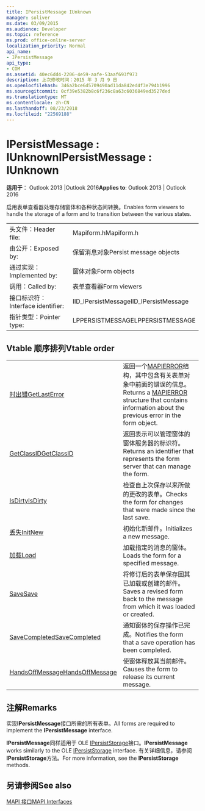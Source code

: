 ```yaml
---
title: IPersistMessage IUnknown
manager: soliver
ms.date: 03/09/2015
ms.audience: Developer
ms.topic: reference
ms.prod: office-online-server
localization_priority: Normal
api_name:
- IPersistMessage
api_type:
- COM
ms.assetid: 40ec6dd4-2206-4e59-aafe-53aaf693f973
description: 上次修改时间：2015 年 3 月 9 日
ms.openlocfilehash: 346a2bce6d5709490ad11da842ed4f3e794b1996
ms.sourcegitcommit: 0cf39e5382b8c6f236c8a63c6036849ed3527ded
ms.translationtype: MT
ms.contentlocale: zh-CN
ms.lasthandoff: 08/23/2018
ms.locfileid: "22569188"
---
```

# <a name="ipersistmessage--iunknown"></a><span data-ttu-id="e4f0b-103">IPersistMessage : IUnknown</span><span class="sxs-lookup"><span data-stu-id="e4f0b-103">IPersistMessage : IUnknown</span></span>

  
  
<span data-ttu-id="e4f0b-104">**适用于**： Outlook 2013 |Outlook 2016</span><span class="sxs-lookup"><span data-stu-id="e4f0b-104">**Applies to**: Outlook 2013 | Outlook 2016</span></span> 
  
<span data-ttu-id="e4f0b-105">启用表单查看器处理存储窗体和各种状态间转换。</span><span class="sxs-lookup"><span data-stu-id="e4f0b-105">Enables form viewers to handle the storage of a form and to transition between the various states.</span></span>
  
|||
|:-----|:-----|
|<span data-ttu-id="e4f0b-106">头文件：</span><span class="sxs-lookup"><span data-stu-id="e4f0b-106">Header file:</span></span>  <br/> |<span data-ttu-id="e4f0b-107">Mapiform.h</span><span class="sxs-lookup"><span data-stu-id="e4f0b-107">Mapiform.h</span></span>  <br/> |
|<span data-ttu-id="e4f0b-108">由公开：</span><span class="sxs-lookup"><span data-stu-id="e4f0b-108">Exposed by:</span></span>  <br/> |<span data-ttu-id="e4f0b-109">保留消息对象</span><span class="sxs-lookup"><span data-stu-id="e4f0b-109">Persist message objects</span></span>  <br/> |
|<span data-ttu-id="e4f0b-110">通过实现：</span><span class="sxs-lookup"><span data-stu-id="e4f0b-110">Implemented by:</span></span>  <br/> |<span data-ttu-id="e4f0b-111">窗体对象</span><span class="sxs-lookup"><span data-stu-id="e4f0b-111">Form objects</span></span>  <br/> |
|<span data-ttu-id="e4f0b-112">调用：</span><span class="sxs-lookup"><span data-stu-id="e4f0b-112">Called by:</span></span>  <br/> |<span data-ttu-id="e4f0b-113">表单查看器</span><span class="sxs-lookup"><span data-stu-id="e4f0b-113">Form viewers</span></span>  <br/> |
|<span data-ttu-id="e4f0b-114">接口标识符：</span><span class="sxs-lookup"><span data-stu-id="e4f0b-114">Interface identifier:</span></span>  <br/> |<span data-ttu-id="e4f0b-115">IID_IPersistMessage</span><span class="sxs-lookup"><span data-stu-id="e4f0b-115">IID_IPersistMessage</span></span>  <br/> |
|<span data-ttu-id="e4f0b-116">指针类型：</span><span class="sxs-lookup"><span data-stu-id="e4f0b-116">Pointer type:</span></span>  <br/> |<span data-ttu-id="e4f0b-117">LPPERSISTMESSAGE</span><span class="sxs-lookup"><span data-stu-id="e4f0b-117">LPPERSISTMESSAGE</span></span>  <br/> |
   
## <a name="vtable-order"></a><span data-ttu-id="e4f0b-118">Vtable 顺序排列</span><span class="sxs-lookup"><span data-stu-id="e4f0b-118">Vtable order</span></span>

|||
|:-----|:-----|
|[<span data-ttu-id="e4f0b-119">时出错</span><span class="sxs-lookup"><span data-stu-id="e4f0b-119">GetLastError</span></span>](ipersistmessage-getlasterror.md) <br/> |<span data-ttu-id="e4f0b-120">返回一个[MAPIERROR](mapierror.md)结构，其中包含有关表单对象中前面的错误的信息。</span><span class="sxs-lookup"><span data-stu-id="e4f0b-120">Returns a [MAPIERROR](mapierror.md) structure that contains information about the previous error in the form object.</span></span>  <br/> |
|[<span data-ttu-id="e4f0b-121">GetClassID</span><span class="sxs-lookup"><span data-stu-id="e4f0b-121">GetClassID</span></span>](ipersistmessage-getclassid.md) <br/> |<span data-ttu-id="e4f0b-122">返回表示可以管理窗体的窗体服务器的标识符。</span><span class="sxs-lookup"><span data-stu-id="e4f0b-122">Returns an identifier that represents the form server that can manage the form.</span></span>  <br/> |
|[<span data-ttu-id="e4f0b-123">IsDirty</span><span class="sxs-lookup"><span data-stu-id="e4f0b-123">IsDirty</span></span>](ipersistmessage-isdirty.md) <br/> |<span data-ttu-id="e4f0b-124">检查自上次保存以来所做的更改的表单。</span><span class="sxs-lookup"><span data-stu-id="e4f0b-124">Checks the form for changes that were made since the last save.</span></span>  <br/> |
|[<span data-ttu-id="e4f0b-125">丢失</span><span class="sxs-lookup"><span data-stu-id="e4f0b-125">InitNew</span></span>](ipersistmessage-initnew.md) <br/> |<span data-ttu-id="e4f0b-126">初始化新邮件。</span><span class="sxs-lookup"><span data-stu-id="e4f0b-126">Initializes a new message.</span></span>  <br/> |
|[<span data-ttu-id="e4f0b-127">加载</span><span class="sxs-lookup"><span data-stu-id="e4f0b-127">Load</span></span>](ipersistmessage-load.md) <br/> |<span data-ttu-id="e4f0b-128">加载指定的消息的窗体。</span><span class="sxs-lookup"><span data-stu-id="e4f0b-128">Loads the form for a specified message.</span></span>  <br/> |
|[<span data-ttu-id="e4f0b-129">Save</span><span class="sxs-lookup"><span data-stu-id="e4f0b-129">Save</span></span>](ipersistmessage-save.md) <br/> |<span data-ttu-id="e4f0b-130">将修订后的表单保存回其已加载或创建的邮件。</span><span class="sxs-lookup"><span data-stu-id="e4f0b-130">Saves a revised form back to the message from which it was loaded or created.</span></span>  <br/> |
|[<span data-ttu-id="e4f0b-131">SaveCompleted</span><span class="sxs-lookup"><span data-stu-id="e4f0b-131">SaveCompleted</span></span>](ipersistmessage-savecompleted.md) <br/> |<span data-ttu-id="e4f0b-132">通知窗体的保存操作已完成。</span><span class="sxs-lookup"><span data-stu-id="e4f0b-132">Notifies the form that a save operation has been completed.</span></span>  <br/> |
|[<span data-ttu-id="e4f0b-133">HandsOffMessage</span><span class="sxs-lookup"><span data-stu-id="e4f0b-133">HandsOffMessage</span></span>](ipersistmessage-handsoffmessage.md) <br/> |<span data-ttu-id="e4f0b-134">使窗体释放其当前邮件。</span><span class="sxs-lookup"><span data-stu-id="e4f0b-134">Causes the form to release its current message.</span></span>  <br/> |
   
## <a name="remarks"></a><span data-ttu-id="e4f0b-135">注解</span><span class="sxs-lookup"><span data-stu-id="e4f0b-135">Remarks</span></span>

<span data-ttu-id="e4f0b-136">实现**IPersistMessage**接口所需的所有表单。</span><span class="sxs-lookup"><span data-stu-id="e4f0b-136">All forms are required to implement the **IPersistMessage** interface.</span></span> 
  
 <span data-ttu-id="e4f0b-137">**IPersistMessage**同样适用于 OLE [IPersistStorage](http://msdn.microsoft.com/library/1c1a20fc-c101-4cbc-a7a6-30613aa387d7%28Office.15%29.aspx)接口。</span><span class="sxs-lookup"><span data-stu-id="e4f0b-137">**IPersistMessage** works similarly to the OLE [IPersistStorage](http://msdn.microsoft.com/library/1c1a20fc-c101-4cbc-a7a6-30613aa387d7%28Office.15%29.aspx) interface.</span></span> <span data-ttu-id="e4f0b-138">有关详细信息，请参阅**IPersistStorage**方法。</span><span class="sxs-lookup"><span data-stu-id="e4f0b-138">For more information, see the **IPersistStorage** methods.</span></span> 
  
## <a name="see-also"></a><span data-ttu-id="e4f0b-139">另请参阅</span><span class="sxs-lookup"><span data-stu-id="e4f0b-139">See also</span></span>



[<span data-ttu-id="e4f0b-140">MAPI 接口</span><span class="sxs-lookup"><span data-stu-id="e4f0b-140">MAPI Interfaces</span></span>](mapi-interfaces.md)

